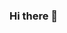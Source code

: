 ### Hi there 👋

<!--
My name is Oto Mercado and I'm a purpose-driven frontend developer based in Barranquilla, Colombia.

I'm a passionate Frontend developer with a keen eye for crafting engaging online experiences.

  🔭 Proficient in HTML5, CSS3, and JavaScript, I also have a basic understanding of PHP, particularly in the context of WordPress development. 
  👯 With a commitment to continuous learning and staying abreast of industry trends. 

You can find me on LinkedIn or Twitter, or checkout my portfolio webpage.
-->
